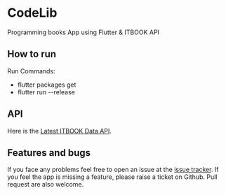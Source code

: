 # CodeLib
Programming books App using Flutter & ITBOOK API 


## How to run
Run Commands: 
* flutter packages get
* flutter run --release


## API

Here is the [Latest ITBOOK Data API][ITBOOK].

[ITBOOK]: https://api.itbook.store/


## Features and bugs

If you face any problems feel free to open an issue at the [issue tracker][tracker]. If you feel the app is missing a feature, please raise a ticket on Github. Pull request are also welcome.

[tracker]: https://github.com/BaderEddineOuaich/codelib/issues
